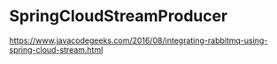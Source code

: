 # SpringCloudStreamProducer
https://www.javacodegeeks.com/2016/08/integrating-rabbitmq-using-spring-cloud-stream.html
